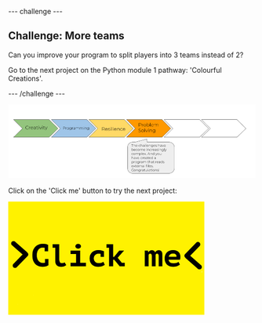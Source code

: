 --- challenge ---
## Challenge: More teams
Can you improve your program to split players into 3 teams instead of 2?

Go to the next project on the Python module 1 pathway: 'Colourful Creations'.

--- /challenge ---

![progress bar](images/p1-4.png)

Click on the 'Click me' button to try the next project:

<a href="https://codeclub.org/en/python1">
<img src="images/Clickme.png">
